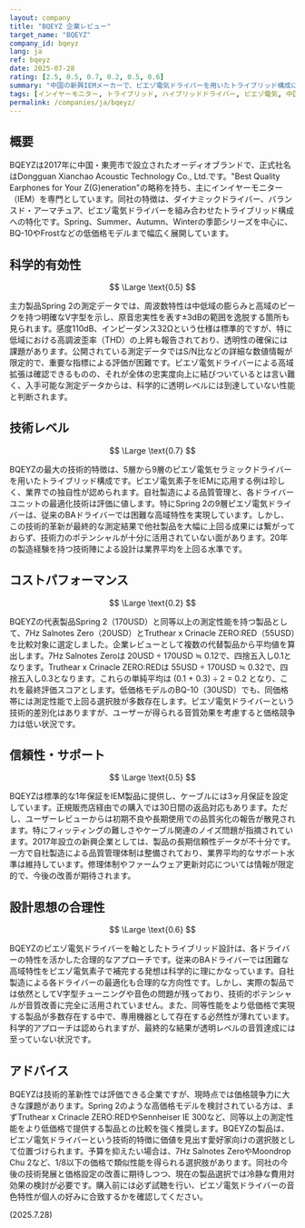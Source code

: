 ```yaml
---
layout: company
title: "BQEYZ 企業レビュー"
target_name: "BQEYZ"
company_id: bqeyz
lang: ja
ref: bqeyz
date: 2025-07-28
rating: [2.5, 0.5, 0.7, 0.2, 0.5, 0.6]
summary: "中国の新興IEMメーカーで、ピエゾ電気ドライバーを用いたトライブリッド構成に特化。技術的革新性は評価できるが、測定性能と価格競争力に課題を抱える。"
tags: [インイヤーモニター, トライブリッド, ハイブリッドドライバー, ピエゾ電気, 中国]
permalink: /companies/ja/bqeyz/
---
```

## 概要

BQEYZは2017年に中国・東莞市で設立されたオーディオブランドで、正式社名はDongguan Xianchao Acoustic Technology Co., Ltd.です。"Best Quality Earphones for Your Z(G)eneration"の略称を持ち、主にインイヤーモニター（IEM）を専門としています。同社の特徴は、ダイナミックドライバー、バランスド・アーマチュア、ピエゾ電気ドライバーを組み合わせたトライブリッド構成への特化です。Spring、Summer、Autumn、Winterの季節シリーズを中心に、BQ-10やFrostなどの低価格モデルまで幅広く展開しています。

## 科学的有効性

$$ \Large \text{0.5} $$

主力製品Spring 2の測定データでは、周波数特性は中低域の膨らみと高域のピークを持つ明確なV字型を示し、原音忠実性を表す±3dBの範囲を逸脱する箇所も見られます。感度110dB、インピーダンス32Ωという仕様は標準的ですが、特に低域における高調波歪率（THD）の上昇も報告されており、透明性の確保には課題があります。公開されている測定データではS/N比などの詳細な数値情報が限定的で、重要な指標による評価が困難です。ピエゾ電気ドライバーによる高域拡張は確認できるものの、それが全体の忠実度向上に結びついているとは言い難く、入手可能な測定データからは、科学的に透明レベルには到達していない性能と判断されます。

## 技術レベル

$$ \Large \text{0.7} $$

BQEYZの最大の技術的特徴は、5層から9層のピエゾ電気セラミックドライバーを用いたトライブリッド構成です。ピエゾ電気素子をIEMに応用する例は珍しく、業界での独自性が認められます。自社製造による品質管理と、各ドライバーユニットの最適化技術は評価に値します。特にSpring 2の9層ピエゾ電気ドライバーは、従来のBAドライバーでは困難な高域特性を実現しています。しかし、この技術的革新が最終的な測定結果で他社製品を大幅に上回る成果には繋がっておらず、技術力のポテンシャルが十分に活用されていない面があります。20年の製造経験を持つ技術陣による設計は業界平均を上回る水準です。

## コストパフォーマンス

$$ \Large \text{0.2} $$

BQEYZの代表製品Spring 2（170USD）と同等以上の測定性能を持つ製品として、7Hz Salnotes Zero（20USD）とTruthear x Crinacle ZERO:RED（55USD）を比較対象に選定しました。企業レビューとして複数の代替製品から平均値を算出します。7Hz Salnotes Zeroは 20USD ÷ 170USD ≒ 0.12で、四捨五入し0.1となります。Truthear x Crinacle ZERO:REDは 55USD ÷ 170USD ≒ 0.32で、四捨五入し0.3となります。これらの単純平均は (0.1 + 0.3) ÷ 2 = 0.2 となり、これを最終評価スコアとします。低価格モデルのBQ-10（30USD）でも、同価格帯には測定性能で上回る選択肢が多数存在します。ピエゾ電気ドライバーという技術的差別化はありますが、ユーザーが得られる音質効果を考慮すると価格競争力は低い状況です。

## 信頼性・サポート

$$ \Large \text{0.5} $$

BQEYZは標準的な1年保証をIEM製品に提供し、ケーブルには3ヶ月保証を設定しています。正規販売店経由での購入では30日間の返品対応もあります。ただし、ユーザーレビューからは初期不良や長期使用での品質劣化の報告が散見されます。特にフィッティングの難しさやケーブル関連のノイズ問題が指摘されています。2017年設立の新興企業としては、製品の長期信頼性データが不十分です。一方で自社製造による品質管理体制は整備されており、業界平均的なサポート水準は維持しています。修理体制やファームウェア更新対応については情報が限定的で、今後の改善が期待されます。

## 設計思想の合理性

$$ \Large \text{0.6} $$

BQEYZのピエゾ電気ドライバーを軸としたトライブリッド設計は、各ドライバーの特性を活かした合理的なアプローチです。従来のBAドライバーでは困難な高域特性をピエゾ電気素子で補完する発想は科学的に理にかなっています。自社製造による各ドライバーの最適化も合理的な方向性です。しかし、実際の製品では依然としてV字型チューニングや音色の問題が残っており、技術的ポテンシャルが音質改善に完全に活用されていません。また、同等性能をより低価格で実現する製品が多数存在する中で、専用機器として存在する必然性が薄れています。科学的アプローチは認められますが、最終的な結果が透明レベルの音質達成には至っていない状況です。

## アドバイス

BQEYZは技術的革新性では評価できる企業ですが、現時点では価格競争力に大きな課題があります。Spring 2のような高価格モデルを検討されている方は、まずTruthear x Crinacle ZERO:REDやSennheiser IE 300など、同等以上の測定性能をより低価格で提供する製品との比較を強く推奨します。BQEYZの製品は、ピエゾ電気ドライバーという技術的特徴に価値を見出す愛好家向けの選択肢として位置づけられます。予算を抑えたい場合は、7Hz Salnotes ZeroやMoondrop Chu 2など、1/8以下の価格で類似性能を得られる選択肢があります。同社の今後の技術発展と価格設定の改善に期待しつつ、現在の製品選択では冷静な費用対効果の検討が必要です。購入前には必ず試聴を行い、ピエゾ電気ドライバーの音色特性が個人の好みに合致するかを確認してください。

(2025.7.28)

